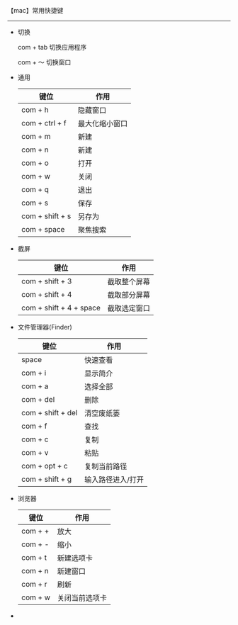 【mac】常用快捷键

----------

* 切换

  com + tab 切换应用程序

  com + ～   切换窗口

* 通用

  | 键位            | 作用           |
  | --------------- | -------------- |
  | com + h         | 隐藏窗口       |
  | com + ctrl + f  | 最大化缩小窗口 |
  | com + m         | 新建           |
  | com + n         | 新建           |
  | com + o         | 打开           |
  | com + w         | 关闭           |
  | com + q         | 退出           |
  | com + s         | 保存           |
  | com + shift + s | 另存为         |
  | com + space     | 聚焦搜索       |
  
* 截屏

	| 键位                    | 作用         |
	| ----------------------- | ------------ |
	| com + shift + 3         | 截取整个屏幕 |
	| com + shift + 4         | 截取部分屏幕 |
	| com + shift + 4 + space | 截取选定窗口 |
	
* 文件管理器(Finder)

  | 键位              | 作用              |
  | ----------------- | ----------------- |
  | space             | 快速查看          |
  | com + i           | 显示简介          |
  | com + a           | 选择全部          |
  | com + del         | 删除              |
  | com + shift + del | 清空废纸篓        |
  | com + f           | 查找              |
  | com + c           | 复制              |
  | com + v           | 粘贴              |
  | com + opt + c     | 复制当前路径      |
  | com + shift + g   | 输入路径进入/打开 |

* 浏览器

  | 键位    | 作用           |
  | ------- | -------------- |
  | com + + | 放大           |
  | com + - | 缩小           |
  | com + t | 新建选项卡     |
  | com + n | 新建窗口       |
  | com + r | 刷新           |
  | com + w | 关闭当前选项卡 |

* 